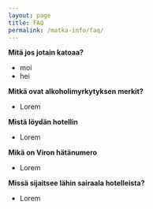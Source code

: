 ```yaml
---
layout: page
title: FAQ
permalink: /matka-info/faq/
---
```


**Mitä jos jotain katoaa?**

  * moi
  * hei

**Mitkä ovat alkoholimyrkytyksen merkit?**

  * Lorem

**Mistä löydän hotellin**

  * Lorem

**Mikä on Viron hätänumero**

  * Lorem

**Missä sijaitsee lähin sairaala hotelleista?**

  * Lorem


